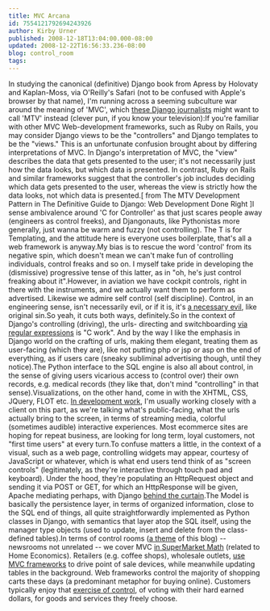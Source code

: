 ```yaml
---
title: MVC Arcana
id: 7554121792694243926
author: Kirby Urner
published: 2008-12-18T13:04:00.000-08:00
updated: 2008-12-22T16:56:33.236-08:00
blog: control_room
tags: 
---
```


[](https://blogger.googleusercontent.com/img/b/R29vZ2xl/AVvXsEiJTe9fa6qzjhvTt7O-749ZwPlXLZWZUATWs5Rz1_8tWVzXqbk4DY-VL6lu727ClCuB4MX8E9aqUWdTmZ2RtIyT-M6WXpncCaNfxO_rIhSiV-SjOzbb9XciMrsQ7eU3myQrb8Xw/s1600-h/controlroom.png)In studying the canonical (definitive) Django book from Apress by Holovaty and Kaplan-Moss, via O'Reilly's Safari (not to be confused with Apple's browser by that name), I'm running across a seeming subculture war around the meaning of 'MVC', which [these Django journalists](http://worldgame.blogspot.com/2008/12/late-night-notes.html) might want to call 'MTV' instead (clever pun, if you know your television):If you're familiar with other MVC Web-development frameworks, such as Ruby on Rails, you may consider Django views to be the "controllers" and Django templates to be the "views." This is an unfortunate confusion brought about by differing interpretations of MVC. In Django's interpretation of MVC, the "view" describes the data that gets presented to the user; it's not necessarily just how the data looks, but which[]() data is presented. In contrast, Ruby on Rails and similar frameworks suggest that the controller's job includes deciding which data gets presented to the user, whereas the view is strictly how the data looks, not which data is presented.[ from The MTV Development Pattern in The Definitive Guide to Django:  Web Development Done Right ]I sense ambivalence around 'C for Controller' as that just scares people away (engineers as control freeks), and Djangonauts, like Pythonistas more generally, just wanna be warm and fuzzy (not controlling).  The T is for Templating, and the attitude here is everyone uses boilerplate, that's all a web framework is anyway.My bias is to rescue the word 'control' from its negative spin, which doesn't mean we can't make fun of controlling individuals, control freaks and so on.  I myself take pride in developing the (dismissive) progressive tense of this latter, as in "oh, he's just control freaking about it".However, in aviation we have cockpit controls, right in there with the instruments, and we actually want them to perform as advertised.  Likewise we admire self control (self discipline).  Control, in an engineering sense, isn't necessarily evil, or if it is, it's [a necessary evil](http://controlroom.blogspot.com/2008/07/on-individualism-transcendentalism.html), like original sin.So yeah, it cuts both ways, definitely.So in the context of Django's controlling (driving), the urls- directing and switchboarding [via regular expressions](http://www.regular-expressions.info/books.html) is "C work".  And by the way I like the emphasis in Django world on the crafting of urls, making them elegant, treating them as user-facing (which they are), like not putting php or jsp or asp on the end of everything, as if users care (sneaky subliminal advertising though, until they notice).The Python interface to the SQL engine is also all about control, in the sense of giving users vicarious access to (control over) their own records, e.g. medical records (they like that, don't mind "controlling" in that sense).Visualizations, on the other hand, come in with the XHTML, CSS, JQuery, FLOT etc.  [In development work](http://worldgame.blogspot.com/2008/12/wanderers-2008123.html), I'm usually working closely with a client on this part, as we're talking what's public-facing, what the urls actually bring to the screen, in terms of streaming media, colorful (sometimes audible) interactive experiences.  Most ecommerce sites are hoping for repeat business, are looking for long term, loyal customers, not "first time users" at every turn.To confuse matters a little, in the context of a visual, such as a web page, controlling widgets may appear, courtesy of JavaScript or whatever, which is what end users tend think of as "screen controls" (legitimately, as they're interactive through touch pad and keyboard).  Under the hood, they're populating an HttpRequest object and sending it via POST or GET, for which an HttpResponse will be given, Apache mediating perhaps, with Django [behind the curtain](http://toys.jacobian.org/presentations/2007/oscon/tutorial/).The Model is basically the persistence layer, in terms of organized information, close to the SQL end of things, all quite straightforwardly implemented as Python classes in Django, with semantics that layer atop the SQL itself, using the manager type objects (used to update, insert and delete from the class-defined tables).In terms of control rooms ([a theme](http://controlroom.blogspot.com/2008/07/wrdl-control-room.html) of this blog) -- newsrooms not unrelated -- we cover MVC [in SuperMarket Math](http://mathforum.org/kb/thread.jspa?threadID=1446722&tstart=0) (related to Home Economics).  Retailers (e.g. coffee shops), wholesale outlets, [use MVC frameworks](http://controlroom.blogspot.com/2007/09/more-curriculum-writing-re-mvc.html) to drive point of sale devices, while meanwhile updating tables in the background.  Web frameworks control the majority of shopping carts these days (a predominant metaphor for buying online).  Customers typically enjoy that [exercise of control](http://controlroom.blogspot.com/2008/12/polling-places.html), of voting with their hard earned dollars, for goods and services they freely choose.